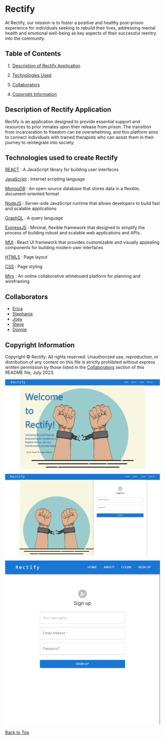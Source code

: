 # Rectify

At Rectify, our mission is to foster a positive and healthy post-prison experience for individuals seeking to rebuild their lives, addressing mental health and emotional well-being as key aspects of their successful reentry into the community.

## Table of Contents

1. [Description of Rectify Application](#description-of-rectify-application)

4. [Technologies Used](#technologies-used-to-create-rectify)

2. [Collaborators](#collaborators)

5. [Copyright Information](#copyright-information)

## Description of Rectify Application

Rectify is an application designed to provide essential support and resources to prior inmates upon their release from prison. The transition from incarceration to freedom can be overwhelming, and this platform aims to connect individuals with trained therapists who can assist them in their journey to reintegrate into society.

## Technologies used to create Rectify

[REACT](https://reactjs.org/)
: A JavaScript library for building user interfaces

[JavaScript](https://developer.mozilla.org/en-US/docs/Web/JavaScript)
: Internet scripting language

[MongoDB](https://www.mongodb.com/home)
: An open-source database that stores data in a flexible, document-oriented format

[NodeJS](https://nodejs.org/en/)
: Server-side JavaScript runtime that allows developers to build fast and scalable applications

[GraphQL](https://graphql.org/)
: A query language

[ExpressJS](https://expressjs.com/)
: Minimal, flexible framework that designed to simplify the process of building robust and scalable web applications and APIs.

[MUI](https://mui.com)
: React UI framework that provides customizable and visually appealing components for building modern user interfaces

[HTML5](https://developer.mozilla.org/en-US/docs/Glossary/HTML5)
: Page layout

[CSS](https://developer.mozilla.org/en-US/docs/Web/CSS)
: Page styling

[Miro](https://miro.com/)
: An online collaborative whiteboard platform for planning and wireframing.

## Collaborators

- [Erica](https://github.com/LeybaAir)
- [Stephanie](https://github.com/SKJauch)
- [Joey](https://github.com/Jflatley487)
- [Steve](https://github.com/Suazo3000)
- [Donnie](https://github.com/Donnie46)

## Copyright Information

Copyright &#xA9; Rectify: All rights reserved. Unauthorized use, reproduction, or distribution of any content on this file is strictly prohibited without express written permission by those listed in the [Collaborators](#collaborators) section of this README file, July 2023.

![Rectify app](/client/public/images/Rectify-screenshot.png)

![Login](/client/public/images/Login-screenshot.png)

![SignUp](/client/public/images/Signup-screenshot.png)

[Back to Top](#rectify)